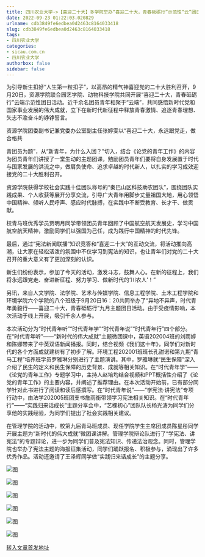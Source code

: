 ```yaml
---
title: 四川农业大学->【喜迎二十大】多学院举办“喜迎二十大，青春砥砺行”示范性“云”团日活动 | sicau.com.cn
date: 2022-09-23 01:22:03.020829
urlname: cdb3849fe6edbea0d2463c8164033418
slug: cdb3849fe6edbea0d2463c8164033418
tags: 
- 四川农业大学
categories:
- sicau.com.cn
- 四川农业大学
authorbox: false
sidebar: false
---
```

为引导新生扣好“人生第一粒扣子”，以高昂的精气神喜迎党的二十大胜利召开，9月20日，资源学院联合园艺学院、动物科技学院共同开展“喜迎二十大，青春砥砺行”云端示范性团日活动。近千余名团员青年相聚于“云端”，共同感悟新时代党和国家事业发展的伟大成就，立下在新时代新征程中释放青春激情、追逐青春理想、矢志不渝奋斗的铮铮誓言。

资源学院团委副书记兼党委办公室副主任张婷雯以“喜迎二十大，永远跟党走，做合格共
<!--more-->
青团员为题”，从“新青年，为什么入团？”切入，结合《论党的青年工作》的内容为团员青年们讲授了一堂生动的主题团课，勉励团员青年们要将自身发展置于时代与国家发展的洪流之中，做肩负使命、追求卓越的时代新人，以扎实的学习成效迎接党的二十大胜利召开。

资源学院获得学校社会实践十佳团队称号的“秦巴山区科技助农团队”，围绕团队实践成果、个人收获等展开分享交流，引导广大青年用脚步丈量祖国大地，用心领悟中国精神、倾听人民呼声、感应时代脉搏，在实践中不断受教育、长才干、做贡献。

校青马班优秀学员贾明月同学带领团员青年回顾了中国航空航天发展史，学习中国航空航天精神，激励同学们以强国为己任，成为践行中国精神的时代先锋。

最后，通过“宪法新闻联播”知识竞答和“喜迎二十大”的互动交流，将活动推向高潮，让大家在轻松活泼的氛围中不仅学习到宪法的知识，也让青年们对党的二十大召开的重大意义有了更加深刻的认识。

新生们纷纷表示，参加了今天的活动，激发斗志，鼓舞人心。在新的征程上，我们将永远跟党走、奋进新征程、努力学习、做新时代的‘川农人’！”  

另讯，来自人文学院、法学院、艺术与传媒学院、信息工程学院、土木工程学院和环境学院六个学院的八个班级于9月20日16：20共同举办了“异地不异声，时代青年勇毅行——喜迎二十大，青春砥砺行”九月主题团日活动。由于受疫情影响，本次活动于线上开展，吸引千余人参与。

本次活动分为“时代青年听”“时代青年学”“时代青年说”“时代青年行”四个部分。在“时代青年听”——“新时代的伟大成就”主题微团课中，英语202004班的刘雨婷和陈娜带来了中英双语新闻播报。同时，结合视频《我们这十年》，同学们对新时代的各个方面成就建树有了初步了解。环境工程202001班班长孔甜诺和第九期“青马工程”培养班学员罗雅琳分别进行了主题演讲。其中，罗雅琳就“民生保障”深入介绍了民生的定义和民生保障的历史背景、成就等相关知识。在“时代青年学”——《论党的青年工作》专题学习中，主持人赵培均结合视频和PPT概括性介绍了《论党的青年工作》的主要内容，并阐述了推荐理由。在本次活动开始前，已有部分同学针对此书进行了阅读和读后感撰写。在“时代青年说”——“学宪法·讲宪法”专项行动中，由法学202005班团支书詹雨衡带领学习宪法相关知识。在“时代青年行”——“实践归来话成长”主题分享会中，“艺稞初心”团队队长杨光涛为同学们分享他的实践经验，为同学们提出了社会实践相关建议。

在管理学院的活动中，校第九届青马班成员、现任学院学生主席团成员陈星彤同学开展主题为“新时代的伟大成就”微团课讲解。管理学院辩论队进行了“学宪法、讲宪法”的专题辩论，进一步为同学们普及宪法知识、传递法治观念。同时，管理学院也举办了宪法主题的海报征集活动，同学们踊跃报名、积极参与，涌现出了许多优秀作品。活动还邀请了王泽辉同学做“实践归来话成长”的主题分享。

![图](https://news.sicau.edu.cn/__local/8/24/E9/1E92522A0EE87D8C90A7456563E_CA95FAF0_20ED8.jpg)

![图](https://news.sicau.edu.cn/__local/D/51/52/464791EF7AFC6C89B0479BD735C_BE814192_10F50.jpg)

![图](https://news.sicau.edu.cn/__local/F/4E/86/7E72FF66B9CECC655007C02E496_DF2B6952_1CCC3.jpg)

![图](https://news.sicau.edu.cn/__local/A/D2/E8/A499F745DE4FD6A5EB245657684_16A0E959_19E38.jpg)

![图](https://news.sicau.edu.cn/__local/A/97/84/5445BF16948730DF4D37FEA461B_08865192_FEE1.jpg)

![图](https://news.sicau.edu.cn/__local/3/68/F0/4225A7B94790495B3D13F0A3A23_18EF9F4C_1CCD6.jpg)

[转入文章首发地址](https://news.sicau.edu.cn/info/1078/69622.htm)
